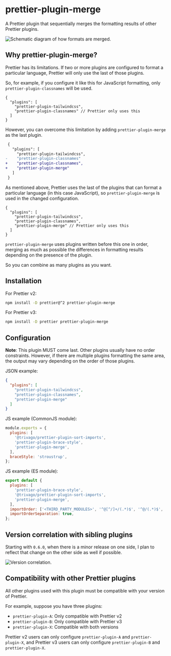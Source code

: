 # prettier-plugin-merge

A Prettier plugin that sequentially merges the formatting results of other Prettier plugins.

![Schematic diagram of how formats are merged.](.github/banner.png)

## Why prettier-plugin-merge?

Prettier has its limitations. If two or more plugins are configured to format a particular language, Prettier will only use the last of those plugins.

So, for example, if you configure it like this for JavaScript formatting, only `prettier-plugin-classnames` will be used.

<!-- prettier-ignore -->
```jsonc
{
  "plugins": [
    "prettier-plugin-tailwindcss",
    "prettier-plugin-classnames" // Prettier only uses this
  ]
}
```

However, you can overcome this limitation by adding `prettier-plugin-merge` as the last plugin.

<!-- prettier-ignore -->
```diff
 {
   "plugins": [
     "prettier-plugin-tailwindcss",
-    "prettier-plugin-classnames"
+    "prettier-plugin-classnames",
+    "prettier-plugin-merge"
   ]
 }
```

As mentioned above, Prettier uses the last of the plugins that can format a particular language (in this case JavaScript), so `prettier-plugin-merge` is used in the changed configuration.

<!-- prettier-ignore -->
```jsonc
{
  "plugins": [
    "prettier-plugin-tailwindcss",
    "prettier-plugin-classnames",
    "prettier-plugin-merge" // Prettier only uses this
  ]
}
```

`prettier-plugin-merge` uses plugins written before this one in order, merging as much as possible the differences in formatting results depending on the presence of the plugin.

So you can combine as many plugins as you want.

## Installation

For Prettier v2:

```sh
npm install -D prettier@^2 prettier-plugin-merge
```

For Prettier v3:

```sh
npm install -D prettier prettier-plugin-merge
```

## Configuration

**Note**: This plugin MUST come last. Other plugins usually have no order constraints. However, if there are multiple plugins formatting the same area, the output may vary depending on the order of those plugins.

JSON example:

<!-- prettier-ignore -->
```json
{
  "plugins": [
    "prettier-plugin-tailwindcss",
    "prettier-plugin-classnames",
    "prettier-plugin-merge"
  ]
}
```

JS example (CommonJS module):

```javascript
module.exports = {
  plugins: [
    '@trivago/prettier-plugin-sort-imports',
    'prettier-plugin-brace-style',
    'prettier-plugin-merge',
  ],
  braceStyle: 'stroustrup',
};
```

JS example (ES module):

```javascript
export default {
  plugins: [
    'prettier-plugin-brace-style',
    '@trivago/prettier-plugin-sort-imports',
    'prettier-plugin-merge',
  ],
  importOrder: ['<THIRD_PARTY_MODULES>', '^@[^/]+/(.*)$', '^@/(.*)$', '^[./]'],
  importOrderSeparation: true,
};
```

## Version correlation with sibling plugins

Starting with `0.6.0`, when there is a minor release on one side, I plan to reflect that change on the other side as well if possible.

![Version correlation.](.github/correlation.png)

## Compatibility with other Prettier plugins

All other plugins used with this plugin must be compatible with your version of Prettier.

For example, suppose you have three plugins:

- `prettier-plugin-A`: Only compatible with Prettier v2
- `prettier-plugin-B`: Only compatible with Prettier v3
- `prettier-plugin-X`: Compatible with both versions

Prettier v2 users can only configure `prettier-plugin-A` and `prettier-plugin-X`, and Prettier v3 users can only configure `prettier-plugin-B` and `prettier-plugin-X`.
